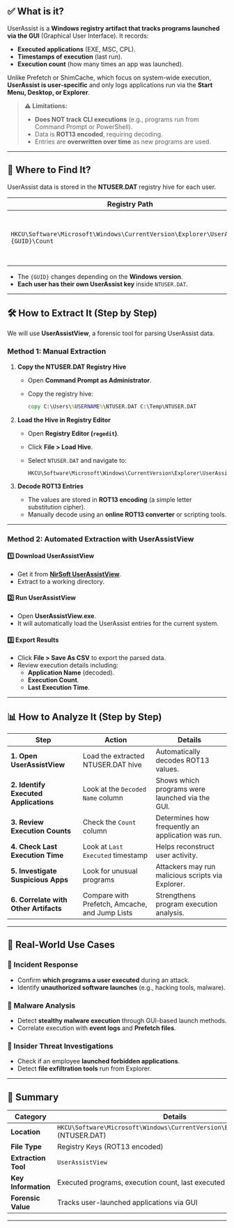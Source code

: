## ✅ **What is it?**

UserAssist is a **Windows registry artifact that tracks programs launched via the GUI** (Graphical User Interface). It records:

- **Executed applications** (EXE, MSC, CPL).
- **Timestamps of execution** (last run).
- **Execution count** (how many times an app was launched).

Unlike Prefetch or ShimCache, which focus on system-wide execution, **UserAssist is user-specific** and only logs applications run via the **Start Menu, Desktop, or Explorer**.

> **⚠️ Limitations:**
> 
> - **Does NOT track CLI executions** (e.g., programs run from Command Prompt or PowerShell).
> - Data is **ROT13 encoded**, requiring decoding.
> - Entries are **overwritten over time** as new programs are used.

---

## **📍 Where to Find It?**

UserAssist data is stored in the **NTUSER.DAT** registry hive for each user.

|**Registry Path**|**Purpose**|
|---|---|
|`HKCU\Software\Microsoft\Windows\CurrentVersion\Explorer\UserAssist\{GUID}\Count`|Stores application execution details (ROT13 encoded).|

- The `{GUID}` changes depending on the **Windows version**.
- **Each user has their own UserAssist key** inside `NTUSER.DAT`.

---

## **🛠️ How to Extract It (Step by Step)**

We will use **UserAssistView**, a forensic tool for parsing UserAssist data.

### **Method 1: Manual Extraction**

1. **Copy the NTUSER.DAT Registry Hive**
    
    - Open **Command Prompt as Administrator**.
    - Copy the registry hive:
        
        ```cmd
        copy C:\Users\%USERNAME%\NTUSER.DAT C:\Temp\NTUSER.DAT
        ```
        
2. **Load the Hive in Registry Editor**
    
    - Open **Registry Editor (`regedit`)**.
    - Click **File > Load Hive**.
    - Select `NTUSER.DAT` and navigate to:
        
        ```
        HKCU\Software\Microsoft\Windows\CurrentVersion\Explorer\UserAssist
        ```
        
3. **Decode ROT13 Entries**
    
    - The values are stored in **ROT13 encoding** (a simple letter substitution cipher).
    - Manually decode using an **online ROT13 converter** or scripting tools.

---

### **Method 2: Automated Extraction with UserAssistView**

#### **1️⃣ Download UserAssistView**

- Get it from **[NirSoft UserAssistView](https://www.nirsoft.net/utils/userassist_view.html)**.
- Extract to a working directory.

#### **2️⃣ Run UserAssistView**

- Open **UserAssistView.exe**.
- It will automatically load the UserAssist entries for the current system.

#### **3️⃣ Export Results**

- Click **File > Save As CSV** to export the parsed data.
- Review execution details including:
    - **Application Name** (decoded).
    - **Execution Count**.
    - **Last Execution Time**.

---

## **📊 How to Analyze It (Step by Step)**

|**Step**|**Action**|**Details**|
|---|---|---|
|**1. Open UserAssistView**|Load the extracted NTUSER.DAT hive|Automatically decodes ROT13 values.|
|**2. Identify Executed Applications**|Look at the `Decoded Name` column|Shows which programs were launched via the GUI.|
|**3. Review Execution Counts**|Check the `Count` column|Determines how frequently an application was run.|
|**4. Check Last Execution Time**|Look at `Last Executed` timestamp|Helps reconstruct user activity.|
|**5. Investigate Suspicious Apps**|Look for unusual programs|Attackers may run malicious scripts via Explorer.|
|**6. Correlate with Other Artifacts**|Compare with Prefetch, Amcache, and Jump Lists|Strengthens program execution analysis.|

---

## **🚨 Real-World Use Cases**

### **📌 Incident Response**

- Confirm **which programs a user executed** during an attack.
- Identify **unauthorized software launches** (e.g., hacking tools, malware).

### **📌 Malware Analysis**

- Detect **stealthy malware execution** through GUI-based launch methods.
- Correlate execution with **event logs** and **Prefetch files**.

### **📌 Insider Threat Investigations**

- Check if an employee **launched forbidden applications**.
- Detect **file exfiltration tools** run from Explorer.

---

## **🔎 Summary**

|**Category**|**Details**|
|---|---|
|**Location**|`HKCU\Software\Microsoft\Windows\CurrentVersion\Explorer\UserAssist` (NTUSER.DAT)|
|**File Type**|Registry Keys (ROT13 encoded)|
|**Extraction Tool**|`UserAssistView`|
|**Key Information**|Executed programs, execution count, last executed timestamp|
|**Forensic Value**|Tracks user-launched applications via GUI|

---

